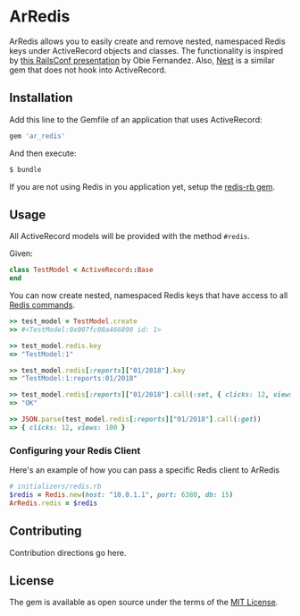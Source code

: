# ArRedis
ArRedis allows you to easily create and remove nested, namespaced Redis keys under ActiveRecord objects and classes. The functionality is inspired by [this RailsConf presentation](https://www.youtube.com/watch?v=dH6VYRMRQFw) by Obie Fernandez.  Also, [Nest](https://github.com/soveran/nest) is a similar gem that does not hook into ActiveRecord.

## Installation
Add this line to the Gemfile of an application that uses ActiveRecord:

```ruby
gem 'ar_redis'
```

And then execute:
```bash
$ bundle
```

If you are not using Redis in you application yet, setup the [redis-rb gem](https://github.com/redis/redis-rb).

## Usage

All ActiveRecord models will be provided with the method ```#redis```.

Given:

```ruby
class TestModel < ActiveRecord::Base
end
```

You can now create nested, namespaced Redis keys that have access to all [Redis commands](https://redis.io/commands).

```ruby
>> test_model = TestModel.create
>> #<TestModel:0x007fc08a466890 id: 1>

>> test_model.redis.key
=> "TestModel:1"

>> test_model.redis[:reports]["01/2018"].key
=> "TestModel:1:reports:01/2018"

>> test_model.redis[:reports]["01/2018"].call(:set, { clicks: 12, views: 100 }.to_json)
=> "OK"

>> JSON.parse(test_model.redis[:reports]["01/2018"].call(:get))
=> { clicks: 12, views: 100 }
```

### Configuring your Redis Client
Here's an example of how you can pass a specific Redis client to ArRedis

```ruby
# initializers/redis.rb
$redis = Redis.new(host: "10.0.1.1", port: 6380, db: 15)
ArRedis.redis = $redis
```

## Contributing
Contribution directions go here.

## License
The gem is available as open source under the terms of the [MIT License](https://opensource.org/licenses/MIT).
